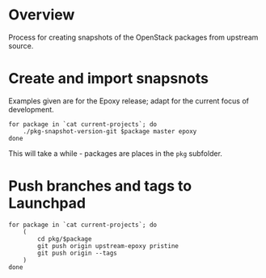 # Overview

Process for creating snapshots of the OpenStack packages from upstream source.

# Create and import snapsnots

Examples given are for the Epoxy release; adapt for the current focus of
development.

```
for package in `cat current-projects`; do
    ./pkg-snapshot-version-git $package master epoxy
done
```

This will take a while - packages are places in the `pkg` subfolder.

# Push branches and tags to Launchpad

```
for package in `cat current-projects`; do
    (
        cd pkg/$package
        git push origin upstream-epoxy pristine
        git push origin --tags
    )
done
```

